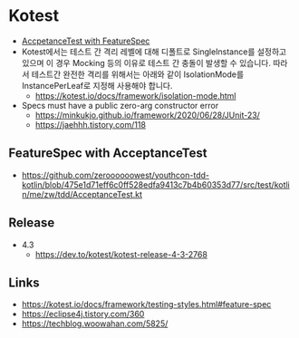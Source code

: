 # Kotest

- [AccpetanceTest with FeatureSpec](https://github.com/mikelalvarezgo/CryptoSimulator/blob/0f4b9fd338c5680a564e0c567c1eb50433aba5fc/src/test/kotlin/com/mikelalvarezgo/crypto_wolf/infrastructure/AcceptanceTestCase.kt)
- Kotest에서는 테스트 간 격리 레벨에 대해 디폴트로 SingleInstance를 설정하고 있으며 이 경우 Mocking 등의 이유로 테스트 간 충돌이 발생할 수 있습니다. 따라서 테스트간 완전한 격리를 위해서는 아래와 같이 IsolationMode를 InstancePerLeaf로 지정해 사용해야 합니다.
  - https://kotest.io/docs/framework/isolation-mode.html
- Specs must have a public zero-arg constructor error
  - https://minkukjo.github.io/framework/2020/06/28/JUnit-23/
  - https://jaehhh.tistory.com/118
  
## FeatureSpec with AcceptanceTest

- https://github.com/zeroooooowest/youthcon-tdd-kotlin/blob/475e1d71eff6c0ff528edfa9413c7b4b60353d77/src/test/kotlin/me/zw/tdd/AcceptanceTest.kt
  
## Release

- 4.3
  - https://dev.to/kotest/kotest-release-4-3-2768

## Links

- https://kotest.io/docs/framework/testing-styles.html#feature-spec
- https://eclipse4j.tistory.com/360
- https://techblog.woowahan.com/5825/
